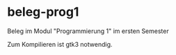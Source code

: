 # beleg-prog1
Beleg im Modul "Programmierung 1" im ersten Semester

Zum Kompilieren ist gtk3 notwendig.
